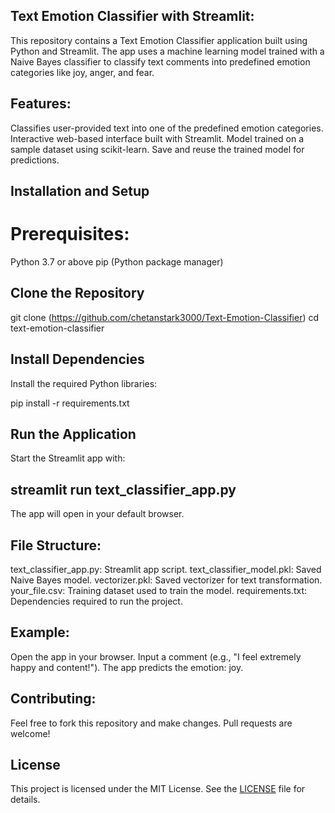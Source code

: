 ## Text Emotion Classifier with Streamlit:
This repository contains a Text Emotion Classifier application built using Python and Streamlit. The app uses a machine learning model trained with a Naive Bayes classifier to classify text comments into predefined emotion categories like joy, anger, and fear.


## Features:
Classifies user-provided text into one of the predefined emotion categories.
Interactive web-based interface built with Streamlit.
Model trained on a sample dataset using scikit-learn.
Save and reuse the trained model for predictions.

## Installation and Setup
# Prerequisites:
Python 3.7 or above
pip (Python package manager)

## Clone the Repository
git clone (https://github.com/chetanstark3000/Text-Emotion-Classifier)
cd text-emotion-classifier


## Install Dependencies
Install the required Python libraries:

pip install -r requirements.txt



## Run the Application
Start the Streamlit app with:


## streamlit run text_classifier_app.py


The app will open in your default browser.





## File Structure:
text_classifier_app.py: Streamlit app script.
text_classifier_model.pkl: Saved Naive Bayes model.
vectorizer.pkl: Saved vectorizer for text transformation.
your_file.csv: Training dataset used to train the model.
requirements.txt: Dependencies required to run the project.


## Example:
Open the app in your browser.
Input a comment (e.g., "I feel extremely happy and content!").
The app predicts the emotion: joy.


## Contributing:
Feel free to fork this repository and make changes. Pull requests are welcome!


## License
This project is licensed under the MIT License. See the [LICENSE](LICENSE) file for details.





